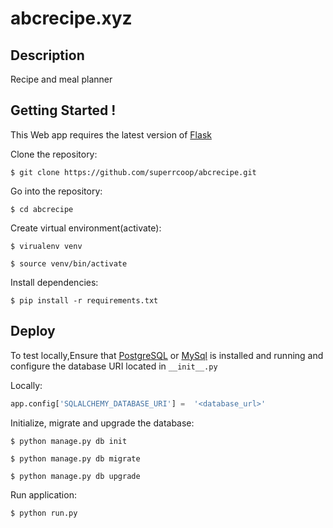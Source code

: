 # abcrecipe.xyz

Description
-------------------

Recipe and meal planner

Getting Started !
-------------------

This Web app requires the latest version of [Flask](http://flask.pocoo.org/docs/0.12/)

Clone the repository:

`$ git clone https://github.com/superrcoop/abcrecipe.git`

Go into the repository:

`$ cd abcrecipe`

Create virtual environment(activate):

`$ virualenv venv`

`$ source venv/bin/activate`

Install dependencies:

`$ pip install -r requirements.txt`


Deploy
--------

To test locally,Ensure that [PostgreSQL](https://www.postgresql.org/docs/8.0/static/tutorial-start.html) or [MySql](https://dev.mysql.com/doc/mysql-getting-started/en/) is installed and running and configure the database URI located in `__init__.py`

Locally: 

~~~~python
app.config['SQLALCHEMY_DATABASE_URI'] =  '<database_url>'
~~~~

Initialize, migrate and upgrade the database: 

`$ python manage.py db init`

`$ python manage.py db migrate`

`$ python manage.py db upgrade`


Run application:

`$ python run.py`